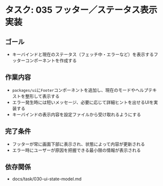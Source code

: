 # タスク: 035 フッター／ステータス表示実装

## ゴール

- キーバインドと現在のステータス（フェッチ中・エラーなど）を表示するフッターコンポーネントを作成する

## 作業内容

- `packages/ui`に`Footer`コンポーネントを追加し、現在のモードやヘルプテキストを整形して表示する
- エラー発生時には短いメッセージ、必要に応じて詳細ヒントを出せるUIを実装する
- キーバインドの表示内容を設定ファイルから受け取れるようにする

## 完了条件

- フッターが常に画面下部に表示され、状態によって内容が更新される
- エラー時にユーザーが原因を把握できる最小限の情報が表示される

## 依存関係

- docs/task/030-ui-state-model.md
